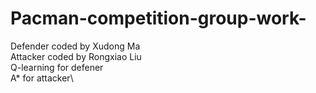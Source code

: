 # Pacman-competition-group-work-
Defender coded by Xudong Ma\
Attacker coded by Rongxiao Liu\
Q-learning for defener\
A* for attacker\
